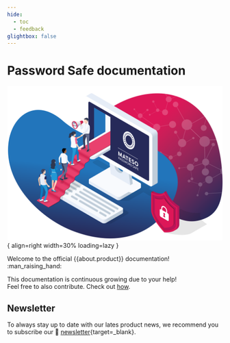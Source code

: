 ```yaml
---
hide:
  - toc
  - feedback
glightbox: false
---
```


# Password Safe documentation

![Welcome](/assets/images/start-page.svg){ align=right width=30% loading=lazy }

Welcome to the official {{about.product}} documentation! :man_raising_hand:

This documentation is continuous growing due to your help!  
Feel free to also contribute. Check out [how](/contribute).

## Newsletter

To always stay up to date with our lates product news, we recommend you to subscribe our 📰 [newsletter]({{url.newsletter}}){target=_blank}.
